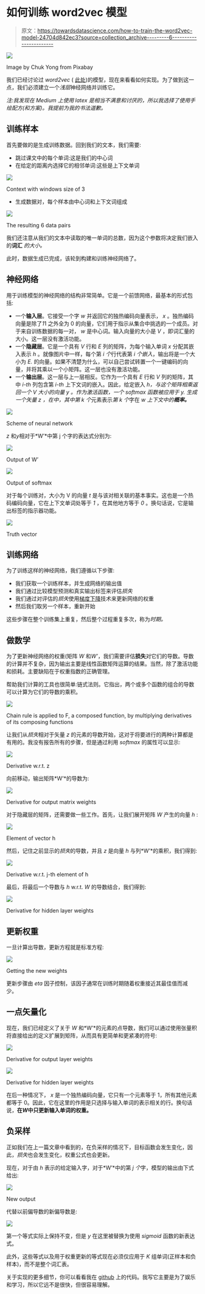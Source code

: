 # 如何训练 word2vec 模型

> 原文：<https://towardsdatascience.com/how-to-train-the-word2vec-model-24704d842ec3?source=collection_archive---------6----------------------->

![](img/11bd067a5c23952f5b2eb97be8ebfb69.png)

Image by Chuk Yong from Pixabay

我们已经讨论过 *word2vec* ( [此处](https://medium.com/@andrea.capitanelli/a-mathematical-introduction-to-word2vec-model-4cf0e8ba2b9))的模型，现在来看看如何实现。为了做到这一点，我们必须建立一个*浅层*神经网络并训练它。

*注:我发现在 Medium 上使用 latex 是相当不满意和讨厌的，所以我选择了使用手绘配方(和方案)。我提前为我的书法道歉。*

## 训练样本

首先要做的是生成训练数据。回到我们的文本，我们需要:

*   跳过课文中的每个单词:这是我们的中心词
*   在给定的距离内选择它的相邻单词:这些是上下文单词

![](img/4872da1c2a60da22a50de3e874f1ddee.png)

Context with windows size of 3

*   生成数据对，每个样本由中心词和上下文词组成

![](img/6aa0d66dbc8cd2f012e054ef3b057e1d.png)

The resulting 6 data pairs

我们还注意从我们的文本中读取的唯一单词的总数，因为这个参数将决定我们嵌入的**词汇** *的大小。*

此时，数据生成已完成，该轮到构建和训练神经网络了。

## 神经网络

用于训练模型的神经网络的结构非常简单。它是一个前馈网络，最基本的形式包括:

*   一个**输入层**。它接受一个字 *w* 并返回它的独热编码向量表示， *x* 。独热编码向量是除了*1*1 之外全为 0 的向量，它们用于指示从集合中挑选的一个成员。对于来自训练数据的每一对， *w* 是中心词。输入向量的大小是 *V* ，即词汇量的大小。这一层没有激活功能。
*   一个**隐藏层**。它是一个具有 *V* 行和 *E* 列的矩阵，为每个输入单词 *x* 分配其嵌入表示 *h* 。就像图片中一样，每个第 *i 个*行代表第 *i 个嵌入*，输出将是一个大小为 *E.* 的向量。如果不清楚为什么，可以自己尝试转置一个一键编码的向量，并将其乘以一个小矩阵。这一层也没有激活功能。
*   一个**输出层**。这一层与上一层相反。它作为一个具有 *E* 行和 *V* 列的矩阵，其中 *i-th* 列包含第 *i-th* 上下文词的嵌入。因此，给定嵌入 *h，*与这个矩阵相乘返回一个 V 大小的向量 *y* 。作为激活函数，一个 *softmax* 函数被应用于 *y.* 生成一个矢量 *z* ，在中，其中*第 k 个*元素表示*第 k 个*字在 *w* *上下文中的**概率。***

![](img/1d84442c3948778b39a847ce9aea4c50.png)

Scheme of neural network

*z* 和*y*相对于*W’*中第 j 个字的表达式分别为:

![](img/2c3c2a92822e154392c5a95143004cba.png)

Output of W’

![](img/674c4b83d3cfc9b166139a58b7447970.png)

Output of softmax

对于每个训练对，大小为 V 的向量 *t* 是与该对相关联的基本事实。这也是一个热码编码向量，它在上下文单词处等于 *1* ，在其他地方等于 *0* 。换句话说，它是输出标签的指示器功能。

![](img/7078441fe58c530bbfadcbf0820661c3.png)

Truth vector

## 训练网络

为了训练这样的神经网络，我们遵循以下步骤:

*   我们获取一个训练样本，并生成网络的输出值
*   我们通过比较模型预测和真实输出标签来评估*损失*
*   我们通过对评估的*损失*使用[梯度下降](https://en.wikipedia.org/wiki/Gradient_descent)技术来更新网络的权重
*   然后我们取另一个样本，重新开始

这些步骤在整个训练集上重复，然后整个过程重复多次，称为*时期。*

## 做数学

为了更新神经网络的权重(矩阵 *W* 和*W’*，我们需要评估**损失**对它们的导数。导数的计算并不复杂，因为输出主要是线性函数矩阵运算的结果。当然，除了激活功能和损耗。主要缺陷在于权重指数的正确管理。

帮助我们计算的工具也很简单:链式法则。它指出，两个或多个函数的组合的导数可以计算为它们的导数的乘积。

![](img/a8afe55eb1ab9077c78d440d61c5c65c.png)

Chain rule is applied to F, a composed function, by multiplying derivatives of its composing functions

让我们从*损失*相对于矢量 *z* 的元素的导数开始，这对于将要进行的两种计算都是有用的。我没有报告所有的步骤，但是通过利用 *softmax* 的属性可以显示:

![](img/599d6511db686ca9a0f419ffda86a140.png)

Derivative w.r.t. z

向前移动，输出矩阵*W’*的导数为:

![](img/00011933c4048c06aa7d768a99c601f6.png)

Derivative for output matrix weights

对于隐藏层的矩阵，还需要做一些工作。首先，让我们展开矩阵 *W* 产生的向量 *h* :

![](img/841f9a9dd6b2025d6a4239e5999cf817.png)

Element of vector h

然后，记住之前显示的*损失*的导数，并且 *z* 是向量 *h* 与列*W’*的乘积，我们得到:

![](img/fb179c6bb890fc56c138789985ac0694.png)

Derivative w.r.t. j-th element of h

最后，将最后一个导数与 *h* w.r.t. *W* 的导数结合，我们得到:

![](img/4945ea09aa487810c944ca821369164e.png)

Derivative for hidden layer weights

## 更新权重

一旦计算出导数，更新方程就是标准方程:

![](img/e10c5ccdedf4100f8a2753504247de95.png)

Getting the new weights

更新步骤由 *eta* 因子控制，该因子通常在训练时期随着权重接近其最佳值而减少。

## 一点矢量化

现在，我们已经定义了关于 *W* 和*W’*的元素的点导数，我们可以通过使用张量积将直接给出的定义扩展到矩阵，从而具有更简单和更紧凑的符号:

![](img/a27412a5fedc1ac129dc7fa0984eeb46.png)

Derivative for output layer weights

![](img/3910912d396b1fd560d0e951a0fbca2c.png)

Derivative for hidden layer weights

在后一种情况下， *x* 是一个独热编码向量，它只有一个元素等于 1，所有其他元素都等于 0。因此，它在这里的作用是只选择与输入单词的表示相关的行。换句话说，**在*W*中只更新输入单词的权重。**

## 负采样

正如我们在上一篇文章中看到的，在负采样的情况下，目标函数会发生变化，因此，*损失*也会发生变化，权重公式也会更新。

现在，对于由 *h* 表示的给定输入字，对于*W’*中的第 *j 个*字，模型的输出由下式给出:

![](img/3ee9d35da1a4da1bd5b92eb20f119d2f.png)

New output

代替以前偏导数的新偏导数是:

![](img/818768e96c2b29d626df4bde34209e26.png)

第一个等式实际上保持不变，但是 *y* 在这里被替换为使用 *sigmoid* 函数的新表达式。

此外，这些等式以及用于权重更新的等式现在必须仅应用于 *K* 组单词(正样本和负样本)，而不是整个词汇表。

关于实现的更多细节，你可以看看我在 [github](https://github.com/acapitanelli/word-embedding) 上的代码。我写它主要是为了娱乐和学习，所以它远不是很快，但很容易理解。